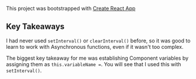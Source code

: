 This project was bootstrapped with [Create React App](https://github.com/facebook/create-react-app)

## Key Takeaways

I had never used `setInterval()` or `clearInterval()` before, so it was good to learn to work with Asynchronous functions, even if it wasn't too complex.

The biggest key takeaway for me was establishing Component variables by assigning them as `this.variableName =`. You will see that I used this with `setInterval()`.
